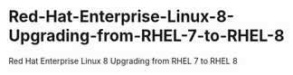 # Red-Hat-Enterprise-Linux-8-Upgrading-from-RHEL-7-to-RHEL-8
Red Hat Enterprise Linux 8 Upgrading from RHEL 7 to RHEL 8
